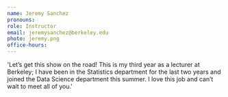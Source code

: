 ```yaml
---
name: Jeremy Sanchez
pronouns:
role: Instructor
email: jeremysanchez@berkeley.edu
photo: jeremy.png
office-hours:
---
```


'Let’s get this show on the road! This is my third year as a lecturer at Berkeley; I have been in the Statistics department for the last two years and joined the Data Science department this summer. I love this job and can’t wait to meet all of you.'